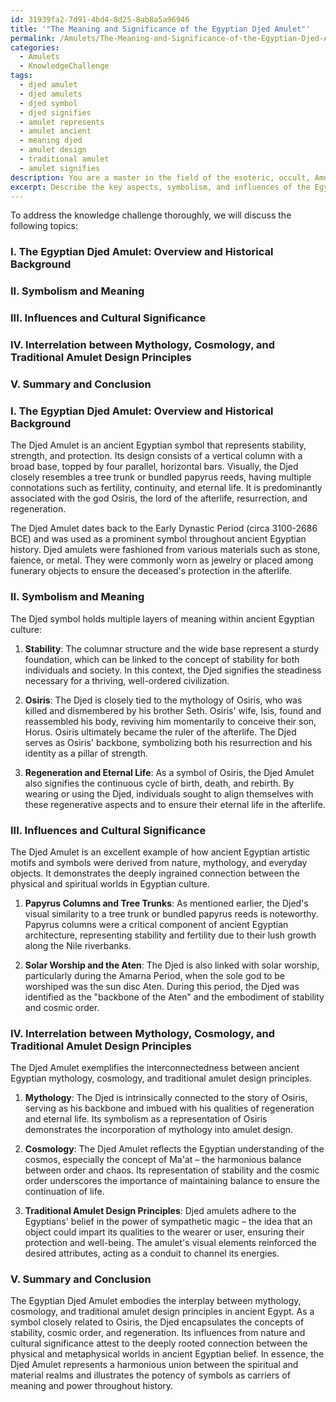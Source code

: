 ```yaml
---
id: 31939fa2-7d91-4bd4-8d25-8ab8a5a96946
title: '"The Meaning and Significance of the Egyptian Djed Amulet"'
permalink: /Amulets/The-Meaning-and-Significance-of-the-Egyptian-Djed-Amulet/
categories:
  - Amulets
  - KnowledgeChallenge
tags:
  - djed amulet
  - djed amulets
  - djed symbol
  - djed signifies
  - amulet represents
  - amulet ancient
  - meaning djed
  - amulet design
  - traditional amulet
  - amulet signifies
description: You are a master in the field of the esoteric, occult, Amulets and Education. You are a writer of tests, challenges, books and deep knowledge on Amulets for initiates and students to gain deep insights and understanding from. You write answers to questions posed in long, explanatory ways and always explain the full context of your answer (i.e., related concepts, formulas, examples, or history), as well as the step-by-step thinking process you take to answer the challenges. Be rigorous and thorough, and summarize the key themes, ideas, and conclusions at the end.
excerpt: Describe the key aspects, symbolism, and influences of the Egyptian Djed Amulet, and demonstrate how it exemplifies the interrelation between mythology, cosmology, and traditional amulet design principles.
---
```

To address the knowledge challenge thoroughly, we will discuss the following topics:

### I. **The Egyptian Djed Amulet**: Overview and Historical Background
### II. Symbolism and Meaning
### III. Influences and Cultural Significance
### IV. Interrelation between Mythology, Cosmology, and Traditional Amulet Design Principles
### V. Summary and Conclusion

### I. **The Egyptian Djed Amulet**: Overview and Historical Background

The Djed Amulet is an ancient Egyptian symbol that represents stability, strength, and protection. Its design consists of a vertical column with a broad base, topped by four parallel, horizontal bars. Visually, the Djed closely resembles a tree trunk or bundled papyrus reeds, having multiple connotations such as fertility, continuity, and eternal life. It is predominantly associated with the god Osiris, the lord of the afterlife, resurrection, and regeneration.

The Djed Amulet dates back to the Early Dynastic Period (circa 3100-2686 BCE) and was used as a prominent symbol throughout ancient Egyptian history. Djed amulets were fashioned from various materials such as stone, faience, or metal. They were commonly worn as jewelry or placed among funerary objects to ensure the deceased's protection in the afterlife.

### II. Symbolism and Meaning

The Djed symbol holds multiple layers of meaning within ancient Egyptian culture:

1. **Stability**: The columnar structure and the wide base represent a sturdy foundation, which can be linked to the concept of stability for both individuals and society. In this context, the Djed signifies the steadiness necessary for a thriving, well-ordered civilization.

2. **Osiris**: The Djed is closely tied to the mythology of Osiris, who was killed and dismembered by his brother Seth. Osiris' wife, Isis, found and reassembled his body, reviving him momentarily to conceive their son, Horus. Osiris ultimately became the ruler of the afterlife. The Djed serves as Osiris' backbone, symbolizing both his resurrection and his identity as a pillar of strength.

3. **Regeneration and Eternal Life**: As a symbol of Osiris, the Djed Amulet also signifies the continuous cycle of birth, death, and rebirth. By wearing or using the Djed, individuals sought to align themselves with these regenerative aspects and to ensure their eternal life in the afterlife.

### III. Influences and Cultural Significance

The Djed Amulet is an excellent example of how ancient Egyptian artistic motifs and symbols were derived from nature, mythology, and everyday objects. It demonstrates the deeply ingrained connection between the physical and spiritual worlds in Egyptian culture.

1. **Papyrus Columns and Tree Trunks**: As mentioned earlier, the Djed's visual similarity to a tree trunk or bundled papyrus reeds is noteworthy. Papyrus columns were a critical component of ancient Egyptian architecture, representing stability and fertility due to their lush growth along the Nile riverbanks.

2. **Solar Worship and the Aten**: The Djed is also linked with solar worship, particularly during the Amarna Period, when the sole god to be worshiped was the sun disc Aten. During this period, the Djed was identified as the "backbone of the Aten" and the embodiment of stability and cosmic order.

### IV. Interrelation between Mythology, Cosmology, and Traditional Amulet Design Principles

The Djed Amulet exemplifies the interconnectedness between ancient Egyptian mythology, cosmology, and traditional amulet design principles.

1. **Mythology**: The Djed is intrinsically connected to the story of Osiris, serving as his backbone and imbued with his qualities of regeneration and eternal life. Its symbolism as a representation of Osiris demonstrates the incorporation of mythology into amulet design.

2. **Cosmology**: The Djed Amulet reflects the Egyptian understanding of the cosmos, especially the concept of Ma'at – the harmonious balance between order and chaos. Its representation of stability and the cosmic order underscores the importance of maintaining balance to ensure the continuation of life.

3. **Traditional Amulet Design Principles**: Djed amulets adhere to the Egyptians' belief in the power of sympathetic magic – the idea that an object could impart its qualities to the wearer or user, ensuring their protection and well-being. The amulet's visual elements reinforced the desired attributes, acting as a conduit to channel its energies.

### V. Summary and Conclusion

The Egyptian Djed Amulet embodies the interplay between mythology, cosmology, and traditional amulet design principles in ancient Egypt. As a symbol closely related to Osiris, the Djed encapsulates the concepts of stability, cosmic order, and regeneration. Its influences from nature and cultural significance attest to the deeply rooted connection between the physical and metaphysical worlds in ancient Egyptian belief. In essence, the Djed Amulet represents a harmonious union between the spiritual and material realms and illustrates the potency of symbols as carriers of meaning and power throughout history.
